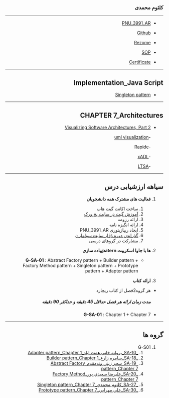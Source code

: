 

<div dir="rtl">


### کلثوم محمدی 
 
---
- [PNU_3991_AR](https://github.com/mohamadimahnaz/PNU_3991_AR)

- [Github](https://github.com/mohamadimahnaz)

- [Rezome](https://mohamadimahnaz.github.io/resome/)

- [SOP](https://mohamadimahnaz.github.io/sop/)

- [Certificate](https://mohamadimahnaz.github.io/certificate/)
-------------------
## Implementation_Java Script

- [Singleton pattern](https://github.com/mohamadimahnaz/PNU_3991_AR/blob/main/SoftwareArchitecture/singleton.rar)

--------------

## CHAPTER 7_Architectures

- [Visualizing Software Architectures, Part 2]()

   -[uml visualization](https://github.com/mohamadimahnaz/PNU_3991_AR/blob/main/SoftwareArchitecture/uml%20visualization.rar)
   
   -[Rapide](https://github.com/mohamadimahnaz/PNU_3991_AR/blob/main/SoftwareArchitecture/Rapide.rar)
   
   -[xADL](https://github.com/mohamadimahnaz/PNU_3991_AR/blob/main/SoftwareArchitecture/xADL.rar)
   
   -[LTSA](https://github.com/mohamadimahnaz/PNU_3991_AR/blob/main/SoftwareArchitecture/LTSA.rar)
---------------------------
## سیاهه ارزشیابی درس
1. **فعالیت های مشترک همه دانشجویان**
    1. ساخت اکانت گیت هاب
    2. [آموزش گیت در سایت پچ ورک](http://jlord.us/patchwork/)
    3. ارائه رزومه
    4. ارائه انگیزه نامه
    5. ایجاد ریپازیتوری PNU_3991_AR
    6. [گذراندن دوره js از سایت سولولرن](http://Sololearn.com)
    7. مشارکت در گروهای درسی

2. **ها با جاوا اسکریپت paternپیاده سازی** 

    - **G-SA-01** : Abstract Factory pattern + Builder pattern + Factory Method pattern + Singleton pattern + Prototype pattern + Adapter pattern

3.  **ارائه کتاب**
   - هر گروه2فصل از کتاب ریچارد
     
        ##### **مدت زمان ارائه هر فصل حداقل 45 دقیقه و حداکثر 90 دقیقه**

   - **G-SA-01** : Chapter 1 + Chapter 7
----------------
## گروه ها

1. G-S01
     1. [_SA-10_پروانه خاني همت اباد_Adapter pattern_Chapter 1](https://github.com/AliRazavi-edu/PNU_3991/tree/master/_MSc/SoftwareArchitecture/1115280_01/10_%D9%BE%D8%B1%D9%88%D8%A7%D9%86%D9%87%20%D8%AE%D8%A7%D9%86%D9%8A%20%D9%87%D9%85%D8%AA%20%D8%A7%D8%A8%D8%A7%D8%AF)   
    1. [_SA-18_سامره زارع_Builder pattern_Chapter 1](https://github.com/AliRazavi-edu/PNU_3991/tree/master/_MSc/SoftwareArchitecture/1115280_01/18_%D8%B3%D8%A7%D9%85%D8%B1%D9%87%20%D8%B2%D8%A7%D8%B1%D8%B9) 
    1. [_SA-19_سحر زيني وندمقدم_Abstract Factory pattern_Chapter 7](https://github.com/AliRazavi-edu/PNU_3991/tree/master/_MSc/SoftwareArchitecture/1115280_01/19_%D8%B3%D8%AD%D8%B1%20%D8%B2%D9%8A%D9%86%D9%8A%20%D9%88%D9%86%D8%AF%D9%85%D9%82%D8%AF%D9%85)       
    1. [_SA-20_عليرضا سعيدي پور_Factory Method pattern_Chapter 7](https://github.com/AliRazavi-edu/PNU_3991/tree/master/_MSc/SoftwareArchitecture/1115280_01/20_%D8%B9%D9%84%D9%8A%D8%B1%D8%B6%D8%A7%20%D8%B3%D8%B9%D9%8A%D8%AF%D9%8A%20%D9%BE%D9%88%D8%B1)    
    1. [_SA-27_كلثوم محمدي_Singleton pattern_Chapter 7](https://github.com/AliRazavi-edu/PNU_3991/tree/master/_MSc/SoftwareArchitecture/1115280_01/27_%D9%83%D9%84%D8%AB%D9%88%D9%85%20%D9%85%D8%AD%D9%85%D8%AF%D9%8A) 
    1. [_SA-30_علي مهرايي_Prototype pattern_Chapter 7](https://github.com/AliRazavi-edu/PNU_3991/tree/master/_MSc/SoftwareArchitecture/1115280_01/30_%D8%B9%D9%84%D9%8A%20%D9%85%D9%87%D8%B1%D8%A7%D9%8A%D9%8A) 
       
     
           

</div>
